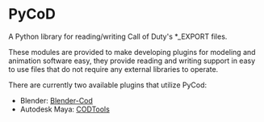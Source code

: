 # PyCoD
A Python library for reading/writing Call of Duty's *_EXPORT files.

These modules are provided to make developing plugins for modeling and animation software easy, they provide reading and writing support in easy to use files that do not require any external libraries to operate.


There are currently two available plugins that utilize PyCod:
- Blender: [Blender-Cod](#)
- Autodesk Maya: [CODTools](https://github.com/dtzxporter/CODTools)
